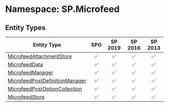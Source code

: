 # Namespace: SP.Microfeed

## Entity Types

Entity Type | SPO | SP 2019 | SP 2016 | SP 2013
----------|:---:|:-------:|:-------:|:-------:
[MicrofeedAttachmentStore](./EntityTypes/MicrofeedAttachmentStore.md) | ✅ | ✅ | ✅ | ✅
[MicrofeedData](./EntityTypes/MicrofeedData.md) | ✅ | ✅ | ✅ | ✅
[MicrofeedManager](./EntityTypes/MicrofeedManager.md) | ✅ | ✅ | ✅ | ✅
[MicrofeedPostDefinitionManager](./EntityTypes/MicrofeedPostDefinitionManager.md) | ✅ | ✅ | ✅ | ✅
[MicrofeedPostOptionCollection](./EntityTypes/MicrofeedPostOptionCollection.md) | ✅ | ✅ | ✅ | ✅
[MicrofeedStore](./EntityTypes/MicrofeedStore.md) | ✅ | ✅ | ✅ | ✅